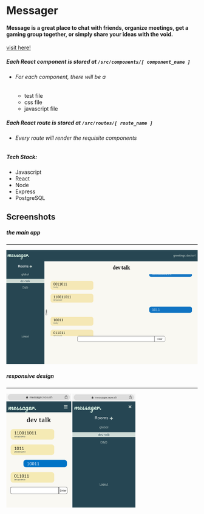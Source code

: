 # Messager


#### Message is a great place to chat with friends, organize meetings, get a gaming group together, or simply share your ideas with the void.
[visit here!](http://messager.now.sh)

##### Each React component is stored at `/src/components/[ component_name ]`
* ###### For each component, there will be a 
    * test file
    * css file
    * javascript file
##### Each React route is stored at `/src/routes/[ route_name ]`
* ###### Every route will render the requisite components
##### Tech Stack:
* Javascript
* React
* Node
* Express
* PostgreSQL
## Screenshots
##### the main app
***
<img src = './src/screenshots/mainpage.png' height = '300px' >

##### responsive design
***

<img src = './src/screenshots/mobile-page.jpg' height = '300px' >


<img src = './src/screenshots/mobile-rooms.jpg' height = '300px' >


